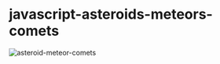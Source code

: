 # javascript-asteroids-meteors-comets

![asteroid-meteor-comets](https://github.com/Space48121111/javascript-asteroid/blob/master/Asteroids.gif)
